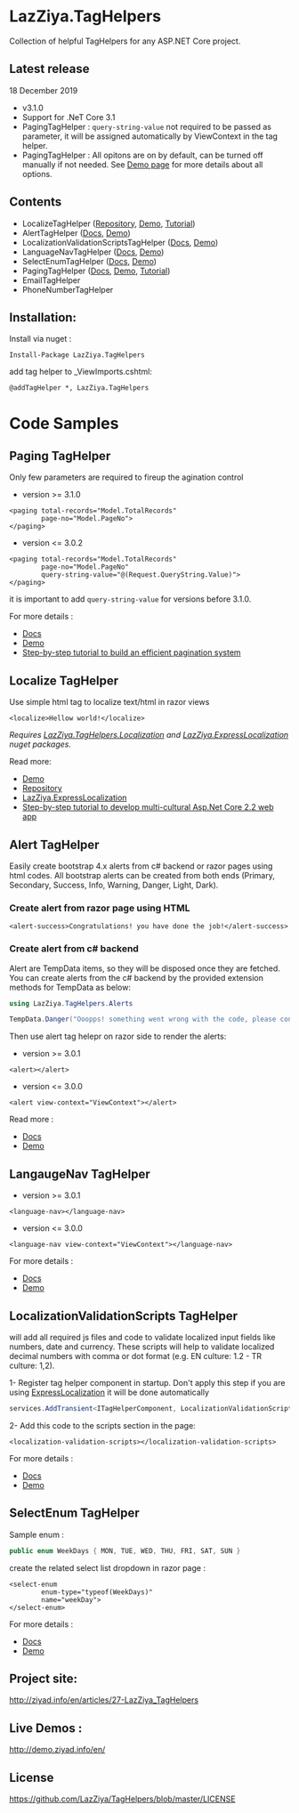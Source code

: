 # LazZiya.TagHelpers
Collection of helpful TagHelpers for any ASP.NET Core project. 

## Latest release

18 December 2019
- v3.1.0
- Support for .NeT Core 3.1
- PagingTagHelper : `query-string-value` not required to be passed as parameter, it will be assigned automatically by ViewContext in the tag helper.
- PagingTagHelper : All opitons are on by default, can be turned off manually if not needed. See [Demo page](http://demo.ziyad.info/en/paging) for more details about all options.

## Contents
- LocalizeTagHelper ([Repository](https://github.com/lazziya/TagHelpers.Localize), [Demo](http://demo.ziyad.info/en/Localize), [Tutorial](http://www.ziyad.info/en/articles/36-Develop_Multi_Cultural_Web_Application_Using_ExpressLocalization))
- AlertTagHelper ([Docs](http://www.ziyad.info/en/articles/37-Alert_TagHelpers), [Demo](http://demo.ziyad.info/en/Alerts))
- LocalizationValidationScriptsTagHelper ([Docs](http://www.ziyad.info/en/articles/34-Localization_Validation_Scripts), [Demo](http://demo.ziyad.info/en/Trips))
- LanguageNavTagHelper ([Docs](http://www.ziyad.info/en/articles/32-Language_Navigation_TagHelper), [Demo](http://demo.ziyad.info/en/LanguageNav))
- SelectEnumTagHelper ([Docs](http://www.ziyad.info/en/articles/28-Select_Enum_TagHelper), [Demo](http://demo.ziyad.info/en/SelectEnum))
- PagingTagHelper ([Docs](http://www.ziyad.info/en/articles/21-Paging_TagHelper_for_ASP_NET_Core), [Demo](http://demo.ziyad.info/en/Paging), [Tutorial](http://www.ziyad.info/en/articles/38-How_to_build_an_efficient_pagination_system))
- EmailTagHelper
- PhoneNumberTagHelper

## Installation:

Install via nuget :

````
Install-Package LazZiya.TagHelpers
````

add tag helper to _ViewImports.cshtml:

````razor
@addTagHelper *, LazZiya.TagHelpers
````

# Code Samples

## Paging TagHelper

Only few parameters are required to fireup the agination control

- version >= 3.1.0
````razor
<paging total-records="Model.TotalRecords"
        page-no="Model.PageNo">
</paging>
````

- version <= 3.0.2
````razor
<paging total-records="Model.TotalRecords"
        page-no="Model.PageNo"
        query-string-value="@(Request.QueryString.Value)">
</paging>
````

it is important to add `query-string-value` for versions before 3.1.0.

For more details :
- [Docs](http://www.ziyad.info/en/articles/21-Paging_TagHelper_for_ASP_NET_Core)
- [Demo](http://demo.ziyad.info/en/Paging)
- [Step-by-step tutorial to build an efficient pagination system](http://www.ziyad.info/en/articles/38-How_to_build_an_efficient_pagination_system)

## Localize TagHelper
Use simple html tag to localize text/html in razor views
````razor
<localize>Hellow world!</localize>
````
_Requires [LazZiya.TagHelpers.Localization](https://github.com/lazziya/TagHelpers.Localize) and [LazZiya.ExpressLocalization](https://github.com/lazziya/ExpressLocalization) nuget packages._

Read more: 
- [Demo](http://demo.ziyad.info/en/Localize)
- [Repository](https://github.com/lazziya/TagHelpers.Localization)
- [LazZiya.ExpressLocalization](https://github.com/lazziya/ExpressLocalization)
- [Step-by-step tutorial to develop multi-cultural Asp.Net Core 2.2 web app](http://www.ziyad.info/en/articles/36-Develop_Multi_Cultural_Web_Application_Using_ExpressLocalization)

## Alert TagHelper
Easily create bootstrap 4.x alerts from c# backend or razor pages using html codes.
All bootstrap alerts can be created from both ends (Primary, Secondary, Success, Info, Warning, Danger, Light, Dark).

### Create alert from razor page using HTML
````razor
<alert-success>Congratulations! you have done the job!</alert-success>
````

### Create alert from c# backend
Alert are TempData items, so they will be disposed once they are fetched.
You can create alerts from the c# backend by the provided extension methods for TempData as below:
````cs
using LazZiya.TagHelpers.Alerts

TempData.Danger("Ooopps! something went wrong with the code, please contact support.");
````

Then use alert tag helepr on razor side to render the alerts:

- version >= 3.0.1
````razor
<alert></alert>
````

- version <= 3.0.0
````razor
<alert view-context="ViewContext"></alert>
````
Read more : 
- [Docs](http://ziyad.info/en/articles/37-Alert_TagHelper)
- [Demo](http://demo.ziyad.info/en/Alerts)


## LangaugeNav TagHelper

- version >= 3.0.1
````razor
<language-nav></language-nav>
````

- version <= 3.0.0
````cshtml
<language-nav view-context="ViewContext"></language-nav>
````
For more details :
- [Docs](http://www.ziyad.info/en/articles/32-Language_Navigation_TagHelper)
- [Demo](http://demo.ziyad.info/en/LanguageNav)


## LocalizationValidationScripts TagHelper
will add all required js files and code to validate localized input fields like numbers, date and currency. These scripts will help to validate localized decimal numbers with comma or dot format (e.g. EN culture: 1.2 - TR culture: 1,2).

 1- Register tag helper component in startup. Don't apply this step if you are using [ExpressLocalization](https://github.com/LazZiya/ExpressLocalization) it will be done automatically
 ````cs
 services.AddTransient<ITagHelperComponent, LocalizationValidationScriptsTagHelperComponent>()
 ````
 
 2- Add this code to the scripts section in the page:
 ````cshtml
 <localization-validation-scripts></localization-validation-scripts>
 ````
 For more details :
 - [Docs](http://www.ziyad.info/en/articles/34-Client_Side_Localization_Validation_Scripts)
 - [Demo](http://demo.ziyad.info/en/Trips)


## SelectEnum TagHelper

Sample enum :
````cs
public enum WeekDays { MON, TUE, WED, THU, FRI, SAT, SUN }
````

create the related select list dropdown in razor page :
````razor
<select-enum 
        enum-type="typeof(WeekDays)" 
        name="weekDay">
</select-enum>
````
For more details :
- [Docs](http://www.ziyad.info/en/articles/28-Select_Enum_TagHelper)
- [Demo](http://demo.ziyad.info/en/SelectEnum)

## Project site:
http://ziyad.info/en/articles/27-LazZiya_TagHelpers

## Live Demos :
http://demo.ziyad.info/en/

## License
https://github.com/LazZiya/TagHelpers/blob/master/LICENSE

[1]: https://github.com/LazZiya/TagHelpers/tree/TagHelpersCore3
